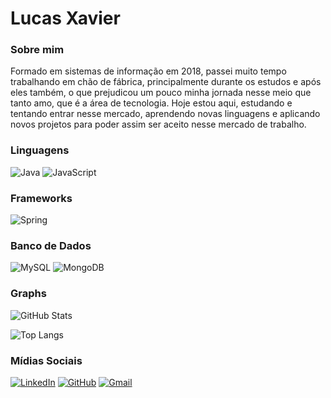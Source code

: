 # Lucas Xavier

### **Sobre mim**

Formado em sistemas de informação em 2018, passei muito tempo trabalhando em chão de fábrica, principalmente durante os estudos e após eles também, o que prejudicou um pouco minha jornada nesse meio que tanto amo, que é a área de tecnologia. Hoje estou aqui, estudando e tentando entrar nesse mercado, aprendendo novas linguagens e aplicando novos projetos para poder assim ser aceito nesse mercado de trabalho.

### **Linguagens**

![Java](https://img.shields.io/badge/java-%23ED8B00.svg?style=for-the-badge&logo=openjdk&logoColor=white)
![JavaScript](https://img.shields.io/badge/JavaScript-F7DF1E?style=for-the-badge&logo=javascript&logoColor=black)

### **Frameworks**

![Spring](https://img.shields.io/badge/spring-%236DB33F.svg?style=for-the-badge&logo=spring&logoColor=white)

### **Banco de Dados**

![MySQL](https://img.shields.io/badge/MySQL-00000F?style=for-the-badge&logo=mysql&logoColor=white)
![MongoDB](https://img.shields.io/badge/MongoDB-%234ea94b.svg?style=for-the-badge&logo=mongodb&logoColor=white)

### **Graphs**

![GitHub Stats](https://github-readme-stats.vercel.app/api?username=lucasxaviieer&theme=transparent&bg_color=000&border_color=30A3DC&show_icons=true&icon_color=30A3DC&title_color=E94D5F&text_color=FFF&hide_title=true)

![Top Langs](https://github-readme-stats-git-masterrstaa-rickstaa.vercel.app/api/top-langs/?username=lucasxaviieer&layout=compact&bg_color=000&border_color=30A3DC&title_color=E94D5F&text_color=FFF&hide_title=true)

### **Mídias Sociais**

[![LinkedIn](https://img.shields.io/badge/LinkedIn-0077B5?style=for-the-badge&logo=linkedin&logoColor=white)](https://www.linkedin.com/in/lucasxaviieer/)
[![GitHub](https://img.shields.io/badge/GitHub-100000?style=for-the-badge&logo=github&logoColor=white)](https://github.com/lucasxaviieer)
[![Gmail](https://img.shields.io/badge/Gmail-333333?style=for-the-badge&logo=gmail&logoColor=red)](mailto:lucas.lima.xaviier@gmail.com)

